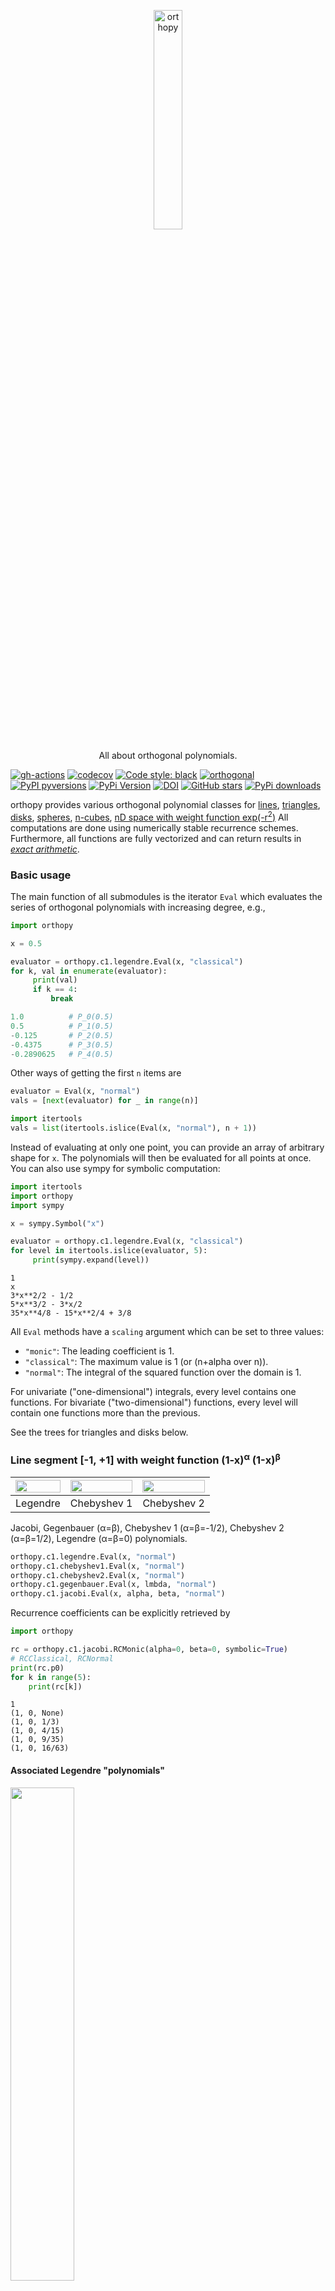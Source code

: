 <p align="center">
  <a href="https://github.com/nschloe/orthopy"><img alt="orthopy" src="https://nschloe.github.io/orthopy/orthopy-logo-with-text.png" width="30%"></a>
  <p align="center">All about orthogonal polynomials.</p>
</p>

[![gh-actions](https://img.shields.io/github/workflow/status/nschloe/orthopy/ci?style=flat-square)](https://github.com/nschloe/orthopy/actions?query=workflow%3Aci)
[![codecov](https://img.shields.io/codecov/c/github/nschloe/orthopy.svg?style=flat-square)](https://codecov.io/gh/nschloe/orthopy)
[![Code style: black](https://img.shields.io/badge/code%20style-black-000000.svg?style=flat-square)](https://github.com/psf/black)
[![orthogonal](https://img.shields.io/badge/orthogonal-definitely-ff69b4.svg?style=flat-square)](https://github.com/nschloe/orthopy)
[![PyPI pyversions](https://img.shields.io/pypi/pyversions/orthopy.svg?style=flat-square)](https://pypi.org/pypi/orthopy/)
[![PyPi Version](https://img.shields.io/pypi/v/orthopy.svg?style=flat-square)](https://pypi.org/project/orthopy)
[![DOI](https://zenodo.org/badge/DOI/10.5281/zenodo.1173151.svg?style=flat-square)](https://doi.org/10.5281/zenodo.1173151)
[![GitHub stars](https://img.shields.io/github/stars/nschloe/orthopy.svg?style=flat-square&logo=github&label=Stars&logoColor=white)](https://github.com/nschloe/orthopy)
[![PyPi downloads](https://img.shields.io/pypi/dm/orthopy.svg?style=flat-square)](https://pypistats.org/packages/orthopy)

orthopy provides various orthogonal polynomial classes for
[lines](#line-segment--1-1-with-weight-function-1-x%CE%B1-1-x%CE%B2),
[triangles](#triangle-42),
[disks](#disk-s2),
[spheres](#sphere-u2),
[n-cubes](#n-cube-cn),
[nD space with weight function exp(-r<sup>2</sup>)](#nd-space-with-weight-function-exp-r2-enr2)
All computations are done using numerically stable recurrence schemes.
Furthermore, all functions are fully vectorized and can return results in [_exact
arithmetic_](#symbolic-and-numerical-computation).

### Basic usage

The main function of all submodules is the iterator `Eval` which evaluates the series of
orthogonal polynomials with increasing degree, e.g.,
```python
import orthopy

x = 0.5

evaluator = orthopy.c1.legendre.Eval(x, "classical")
for k, val in enumerate(evaluator):
     print(val)
     if k == 4:
         break
```
```python
1.0          # P_0(0.5)
0.5          # P_1(0.5)
-0.125       # P_2(0.5)
-0.4375      # P_3(0.5)
-0.2890625   # P_4(0.5)
```
Other ways of getting the first `n` items are
```python
evaluator = Eval(x, "normal")
vals = [next(evaluator) for _ in range(n)]

import itertools
vals = list(itertools.islice(Eval(x, "normal"), n + 1))
```
Instead of evaluating at only one point, you can provide an array of arbitrary shape for
`x`. The polynomials will then be evaluated for all points at once. You can also use
sympy for symbolic computation:
```python
import itertools
import orthopy
import sympy

x = sympy.Symbol("x")

evaluator = orthopy.c1.legendre.Eval(x, "classical")
for level in itertools.islice(evaluator, 5):
     print(sympy.expand(level))
```
```
1
x
3*x**2/2 - 1/2
5*x**3/2 - 3*x/2
35*x**4/8 - 15*x**2/4 + 3/8
```

All `Eval` methods have a `scaling` argument which can be set to three values:

  * `"monic"`: The leading coefficient is 1.
  * `"classical"`: The maximum value is 1 (or  (n+alpha over n)).
  * `"normal"`: The integral of the squared function over the domain is 1.

For univariate ("one-dimensional") integrals, every level contains one functions. For
bivariate ("two-dimensional") functions, every level will contain one functions more
than the previous.

See the trees for triangles and disks below.


### Line segment [-1, +1] with weight function (1-x)<sup>α</sup> (1-x)<sup>β</sup>

<img src="https://nschloe.github.io/orthopy/legendre.svg" width="100%"> | <img src="https://nschloe.github.io/orthopy/chebyshev1.svg" width="100%"> | <img src="https://nschloe.github.io/orthopy/chebyshev2.svg" width="100%">
:-------------------:|:------------------:|:-------------:|
Legendre             |  Chebyshev 1       |  Chebyshev 2  |

Jacobi, Gegenbauer (α=β), Chebyshev 1 (α=β=-1/2), Chebyshev 2 (α=β=1/2), Legendre
(α=β=0) polynomials.

```python
orthopy.c1.legendre.Eval(x, "normal")
orthopy.c1.chebyshev1.Eval(x, "normal")
orthopy.c1.chebyshev2.Eval(x, "normal")
orthopy.c1.gegenbauer.Eval(x, lmbda, "normal")
orthopy.c1.jacobi.Eval(x, alpha, beta, "normal")
```

Recurrence coefficients can be explicitly retrieved by
```python
import orthopy

rc = orthopy.c1.jacobi.RCMonic(alpha=0, beta=0, symbolic=True)
# RCClassical, RCNormal
print(rc.p0)
for k in range(5):
    print(rc[k])
```
```
1
(1, 0, None)
(1, 0, 1/3)
(1, 0, 4/15)
(1, 0, 9/35)
(1, 0, 16/63)
```


#### Associated Legendre "polynomials"

<img src="https://nschloe.github.io/orthopy/associated-legendre.svg" width="45%">

```python
evaluator = orthopy.c1.associated_legendre.Eval(
    x, phi=None, standardization="natural", with_condon_shortley_phase=True
)
```

### 1D half-space with weight function x<sup>α</sup> exp(-r)
<img src="https://nschloe.github.io/orthopy/e1r.svg" width="45%">

(Generalized) Laguerre polynomials.
```python
evaluator = orthopy.e1r.Eval(x, alpha=0, scaling="normal")
```


### 1D space with weight function exp(-r<sup>2</sup>)
<img src="https://nschloe.github.io/orthopy/e1r2.svg" width="45%">

Hermite polynomials.
```python
evaluator = orthopy.e1r2.Eval(x, "normal")
```
All polynomials are normalized over the measure.


### Triangle (_T<sub>2</sub>_)

<img src="https://nschloe.github.io/orthopy/triangle-tree.png" width="40%">

```python
import orthopy

bary = [0.1, 0.7, 0.2]
evaluator = orthopy.t2.Eval(bary, "normal")
```


### Disk (_S<sub>2</sub>_)

<img src="https://nschloe.github.io/orthopy/disk-yu-tree.png" width="70%"> | <img src="https://nschloe.github.io/orthopy/disk-zernike-tree.png" width="70%"> | <img src="https://nschloe.github.io/orthopy/disk-zernike2-tree.png" width="70%">
:------------:|:-----------------:|:-----------:|
Xu            |  [Zernike](https://en.wikipedia.org/wiki/Zernike_polynomials)          |  Zernike 2  |

orthopy contains several families of orthogonal polynomials on the unit disk: After
[Xu](https://arxiv.org/abs/1701.02709),
[Zernike](https://en.wikipedia.org/wiki/Zernike_polynomials), and modified Zernike.

```python
import orthopy

x = [0.1, -0.3]

evaluator = orthopy.s2.yu.Eval(x, "normal")
# evaluator = orthopy.s2.zernike.Eval(x, "normal")
# evaluator = orthopy.s2.zernike2.Eval(x, "normal")
```


### Sphere (_U<sub>3</sub>_)

<img src="https://nschloe.github.io/orthopy/sph-tree.png" width="50%">

Complex-valued _spherical harmonics,_ plotted with
[cplot](https://github.com/nschloe/cplot/) coloring (black=zero, green=real positive,
pink=real negative, blue=imaginary positive, yellow=imaginary negative). The functions
in the middle are real-valued. The complex angle takes _n_ turns on the _n_th level.

```python
evaluator = orthopy.u3.Eval(x, scaling="quantum mechanic")
```

### _n_-Cube (_C<sub>n</sub>_)

<img src="https://nschloe.github.io/orthopy/c1.svg" width="100%"> | <img src="https://nschloe.github.io/orthopy/c2.png" width="100%"> | <img src="https://nschloe.github.io/orthopy/c3.png" width="100%">
:-------------------------:|:------------------:|:---------------:|
C<sub>1</sub> (Legendre)   |  C<sub>2</sub>     |  C<sub>3</sub>  |

```python
evaluator = orthopy.cn.Eval(X)
```
All polynomials are normalized on the n-dimensional cube. The dimensionality is
determined by `X.shape[0]`.

### <i>n</i>D space with weight function exp(-r<sup>2</sup>) (_E<sub>n</sub><sup>r<sup>2</sup></sup>_)

<img src="https://nschloe.github.io/orthopy/e1r2.svg" width="100%"> | <img src="https://nschloe.github.io/orthopy/e2r2.png" width="100%"> | <img src="https://nschloe.github.io/orthopy/e3r2.png" width="100%">
:-------------------------:|:------------------:|:---------------:|
_E<sub>1</sub><sup>r<sup>2</sup></sup>_   |  _E<sub>2</sub><sup>r<sup>2</sup></sup>_     | _E<sub>3</sub><sup>r<sup>2</sup></sup>_  |

```python
evaluator = orthopy.enr2.Eval(
    x,
    standardization="probabilists"  # or "physicists"
)
```
All polynomials are normalized over the measure. The dimensionality is determined by
`X.shape[0]`.


### Other tools

 * [Clenshaw algorithm](https://en.wikipedia.org/wiki/Clenshaw_algorithm) for
   computing the weighted sum of orthogonal polynomials:
   ```python
   vals = orthopy.c1.clenshaw(a, alpha, beta, t)
   ```


### Installation

orthopy is [available from the Python Package
Index](https://pypi.python.org/pypi/orthopy/), so use
```
pip install orthopy
```
to install.

### Testing

To run the tests, simply check out this repository and run
```
pytest
```

### Relevant publications

* [Robert C. Kirby, Singularity-free evaluation of collapsed-coordinate orthogonal polynomials, ACM Transactions on Mathematical Software (TOMS), Volume 37, Issue 1, January 2010](https://doi.org/10.1145/1644001.1644006)
* [Abedallah Rababah, Recurrence Relations for Orthogonal Polynomials on Triangular Domains, MDPI Mathematics 2016, 4(2)](https://doi.org/10.3390/math4020025)
* [Yuan Xu, Orthogonal polynomials of several variables, archiv.org, January 2017](https://arxiv.org/abs/1701.02709)

### License
This software is published under the [GPLv3 license](https://www.gnu.org/licenses/gpl-3.0.en.html).
